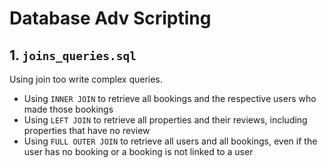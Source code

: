 # Database Adv Scripting

## 1. `joins_queries.sql`

Using join too write complex queries.

* Using `INNER JOIN` to retrieve all bookings and the respective users who made those bookings
* Using `LEFT JOIN` to retrieve all properties and their reviews, including properties that have no review
* Using `FULL OUTER JOIN` to retrieve all users and all bookings, even if the user has no booking or a booking is not linked to a user


